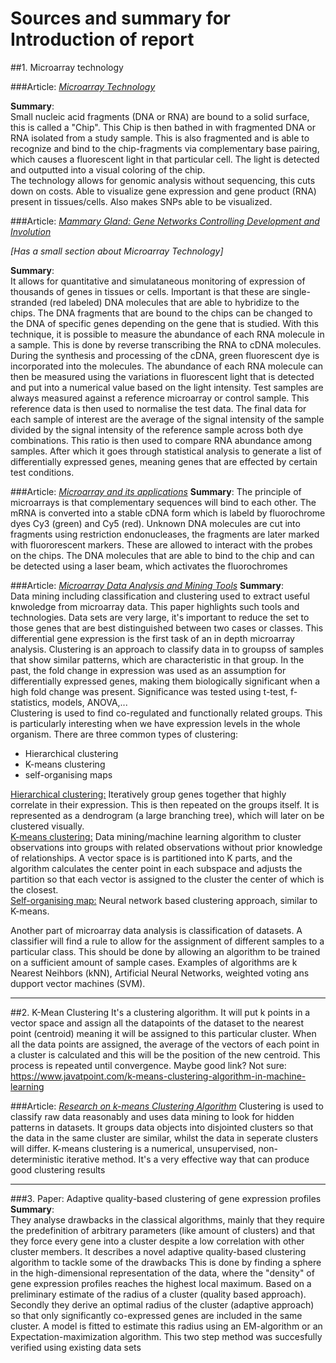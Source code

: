 # Sources and summary for Introduction of report

##1. Microarray technology

###Article: [_Microarray Technology_ ](https://www.genome.gov/genetics-glossary/Microarray-Technology)  

**Summary**:  
Small nucleic acid fragments (DNA or RNA) are bound to a solid surface, this is called a "Chip".
This Chip is then bathed in with fragmented DNA or RNA isolated from a study sample.
This is also fragmented and is able to recognize and bind to the chip-fragments via complementary base pairing, which causes a fluorescent light in that particular cell.
The light is detected and outputted into a visual coloring of the chip.  
The technology allows for genomic analysis without sequencing, this cuts down on costs.
Able to visualize gene expression and gene product (RNA) present in tissues/cells.
Also makes SNPs able to be visualized.

###Article: [_Mammary Gland: Gene Networks Controlling Development and Involution_](https://doi.org/10.1016/B978-0-08-100596-5.00883-0)  

_[Has a small section about Microarray Technology]_  

**Summary**:  
It allows for quantitative and simulataneous monitoring of expression of thousands of genes in tissues or cells.
Important is that these are single-stranded (red labeled) DNA molecules that are able to hybridize to the chips.
The DNA fragments that are bound to the chips can be changed to the DNA of specific genes depending on the gene that is studied.
With this technique, it is possible to measure the abundance of each RNA molecule in a sample.
This is done by reverse transcribing the RNA to cDNA molecules.
During the synthesis and processing of the cDNA, green fluorescent dye is incorporated into the molecules.
The abundance of each RNA molecule can then be measured using the variations in fluorescent light that is detected and put into a numerical value based on the light intensity.
Test samples are always measured against a reference microarray or control sample.
This reference data is then used to normalise the test data. 
The final data for each sample of interest are the average of the signal intensity of the sample divided by the signal intensity of the reference sample across both dye combinations.
This ratio is then used to compare RNA abundance among samples.
After which it goes through statistical analysis to generate a list of differentially expressed genes, meaning genes that are effected by certain test conditions.

###Article: [_Microarray and its applications_](https://journals.lww.com/jpbs/Fulltext/2012/04002/Microarray_and_its_applications.48.aspx)
**Summary**:
The principle of microarrays is that complementary sequences will bind to each other.
The mRNA is converted into a stable cDNA form which is labeld by fluorochrome dyes Cy3 (green) and Cy5 (red).
Unknown DNA molecules are cut into fragments using restriction endonucleases, the fragments are later marked with fluororescent markers.
These are allowed to interact with the probes on the chips. 
The DNA molecules that are able to bind to the chip and can be detected using a laser beam, which activates the fluorochromes

###Article: [_Microarray Data Analysis and Mining Tools_](https://d1wqtxts1xzle7.cloudfront.net/39088129/Paper_1-Saravanakumar_Selvaraj-libre.pdf?1444487431=&response-content-disposition=inline%3B+filename%3DMicroarray_Data_Analysis_and_Mining_Tool.pdf&Expires=1677932600&Signature=XS6toQqDlcZTAyhtsr84na9iOgSDrj6AuYrIjAqpwbxWS~2L7YPI74HJJ-p7RS7F3gmilk266MHh9Qhp0uYPz3ZQKDmYLRPd8PKp38DIuOVoDJB4HurnbuF2LGGYLWfXQfi6WdnWPHrLJ3iYCo-ih5SYvurhfEya6KdFZtffmoCmaGI-VX-Kj3GqacG7~TtrAd0B69q96G0et~OpZ2hV1POppO7QIpykUx42UXCGp1XOcPvFig04hd7hvcxRTr~s8h0oW0asphxqIzahY1MRjuzppzyAMtA9YRWaNVAHIxsysLDW5Su3gs7owNkU-7pk0MWOE~mASxxIfGqSumRZcQ__&Key-Pair-Id=APKAJLOHF5GGSLRBV4ZA)
**Summary**:  
Data mining including classification and clustering used to extract useful knwoledge from microarray data.
This paper highlights such tools and technologies.
Data sets are very large, it's important to reduce the set to those genes that are best distinguished between two cases or classes.
This differential gene expression is the first task of an in depth microarray analysis.
Clustering is an approach to classify data in to groupss of samples that show similar patterns, which are characteristic in that group.
In the past, the fold change in expression was used as an assumption for differentially expressed genes, making them biologically significant when a high fold change was present.
Significance was tested using t-test, f-statistics, models, ANOVA,...  
Clustering is used to find co-regulated and functionally related groups.
This is particularly interesting when we have expression levels in the whole organism.
There are three common types of clustering:
- Hierarchical clustering
- K-means clustering
- self-organising maps

<ins>Hierarchical clustering:</ins>
Iteratively group genes together that highly correlate in their expression. This is then repeated on the groups itself.
It is represented as a dendrogram (a large branching tree), which will later on be clustered visually.  
<ins>K-means clustering:</ins>
Data mining/machine learning algorithm to cluster observations into groups with related observations without prior knowledge of relationships.
A vector space is is partitioned into K parts, and the algorithm calculates the center point in each subspace and adjusts the partition so that each vector is assigned to the cluster the center of which is the closest.  
<ins>Self-organising map:</ins>
Neural network based clustering approach, similar to K-means.

Another part of microarray data analysis is classification of datasets.
A classifier will find a rule to allow for the assignment of different samples to a particular class.
This should be done by allowing an algorithm to be trained on a sufficient amount of sample cases.
Examples of algorithms are k Nearest Neihbors (kNN), Artificial Neural Networks, weighted voting ans dupport vector machines (SVM).


---

##2. K-Mean Clustering
It's a clustering algorithm. 
It will put k points in a vector space and assign all the datapoints of the dataset to the nearest point (centroid) meaning it will be assigned to this particular cluster.
When all the data points are assigned, the average of the vectors of each point in a cluster is calculated and this will be the position of the new centroid.
This process is repeated until convergence.
Maybe good link? Not sure:
https://www.javatpoint.com/k-means-clustering-algorithm-in-machine-learning

###Article: [_Research on k-means Clustering Algorithm_](https://sci-hub.ru/10.1109/IITSI.2010.74)
Clustering is used to classify raw data reasonably and uses data mining to look for hidden patterns in datasets.
It groups data objects into disjointed clusters so that the data in the same cluster are similar, whilst the data in seperate clusters will differ.
K-means clustering is a numerical, unsupervised, non-deterministic iterative method.
It's a very effective way that can produce good clustering results 


---
###3. Paper: Adaptive quality-based clustering of gene expression profiles
**Summary**:  
They analyse drawbacks in the classical algorithms, mainly that they require the predefinition of arbitrary parameters (like amount of clusters) and that they force every gene into a cluster despite a low correlation with other cluster members.
It describes a novel adaptive quality-based clustering algorithm to tackle some of the drawbacks
This is done by finding a sphere in the high-dimensional representation of the data, where the "density" of gene expression profiles reaches the highest local maximum.
Based on a preliminary estimate of the radius of a cluster (quality based approach).
Secondly they derive an optimal radius of the cluster (adaptive approach) so that only significantly co-expressed genes are included in the same cluster.
A model is fitted to estimate this radius using an EM-algorithm or an Expectation-maximization algorithm. 
This two step method was succesfully verified using existing data sets


